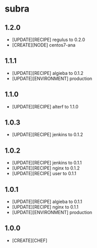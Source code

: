 subra
=====

1.2.0
-----
- [UPDATE][RECIPE] regulus to 0.2.0
- [CREATE][NODE] centos7-ana

1.1.1
-----
- [UPDATE][RECIPE] algieba to 0.1.2
- [UPDATE][ENVIRONMENT] production

1.1.0
-----
- [UPDATE][RECIPE] alterf to 1.1.0

1.0.3
-----
- [UPDATE][RECIPE] jenkins to 0.1.2

1.0.2
-----
- [UPDATE][RECIPE] jenkins to 0.1.1
- [UPDATE][RECIPE] nginx to 0.1.2
- [UPDATE][RECIPE] user to 0.1.1

1.0.1
-----
- [UPDATE][RECIPE] algieba to 0.1.1
- [UPDATE][RECIPE] nginx to 0.1.1
- [UPDATE][ENVIRONMENT] production

1.0.0
-----
- [CREATE][CHEF]
